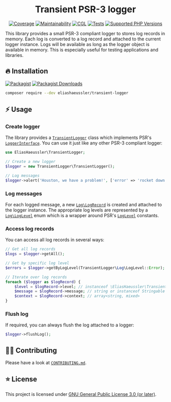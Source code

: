 <div align="center">

# Transient PSR-3 logger

[![Coverage](https://img.shields.io/codecov/c/github/eliashaeussler/transient-logger?logo=codecov&token=faro4tAGWd)](https://codecov.io/gh/eliashaeussler/transient-logger)
[![Maintainability](https://img.shields.io/codeclimate/maintainability/eliashaeussler/transient-logger?logo=codeclimate)](https://codeclimate.com/github/eliashaeussler/transient-logger/maintainability)
[![CGL](https://img.shields.io/github/actions/workflow/status/eliashaeussler/transient-logger/cgl.yaml?label=cgl&logo=github)](https://github.com/eliashaeussler/transient-logger/actions/workflows/cgl.yaml)
[![Tests](https://img.shields.io/github/actions/workflow/status/eliashaeussler/transient-logger/tests.yaml?label=tests&logo=github)](https://github.com/eliashaeussler/transient-logger/actions/workflows/tests.yaml)
[![Supported PHP Versions](https://img.shields.io/packagist/dependency-v/eliashaeussler/transient-logger/php?logo=php)](https://packagist.org/packages/eliashaeussler/transient-logger)

</div>

This library provides a small PSR-3 compliant logger to stores log
records in memory. Each log is converted to a log record and attached
to the current logger instance. Logs will be available as long as
the logger object is available in memory. This is especially useful
for testing applications and libraries.

## 🔥 Installation

[![Packagist](https://img.shields.io/packagist/v/eliashaeussler/transient-logger?label=version&logo=packagist)](https://packagist.org/packages/eliashaeussler/transient-logger)
[![Packagist Downloads](https://img.shields.io/packagist/dt/eliashaeussler/transient-logger?color=brightgreen)](https://packagist.org/packages/eliashaeussler/transient-logger)

```bash
composer require --dev eliashaeussler/transient-logger
```

## ⚡ Usage

### Create logger

The library provides a [`TransientLogger`](src/TransientLogger.php) class
which implements PSR's [`LoggerInterface`](https://github.com/php-fig/log/blob/master/src/LoggerInterface.php).
You can use it just like any other PSR-3 compliant logger:

```php
use EliasHaeussler\TransientLogger;

// Create a new logger
$logger = new TransientLogger\TransientLogger();

// Log messages
$logger->alert('Houston, we have a problem!', ['error' => 'rocket down']);
```

### Log messages

For each logged message, a new [`Log\LogRecord`](src/Log/LogRecord.php) is
created and attached to the logger instance. The appropriate log levels are
represented by a [`Log\LogLevel`](src/Log/LogLevel.php) enum which is a wrapper
around PSR's [`LogLevel`](https://github.com/php-fig/log/blob/master/src/LogLevel.php) constants.

### Access log records

You can access all log records in several ways:

```php
// Get all log records
$logs = $logger->getAll();

// Get by specific log level
$errors = $logger->getByLogLevel(TransientLogger\Log\LogLevel::Error);

// Iterate over log records
foreach ($logger as $logRecord) {
    $level = $logRecord->level; // instanceof \EliasHaeussler\TransientLogger\Log\LogLevel
    $message = $logRecord->message; // string or instanceof Stringable
    $context = $logRecord->context; // array<string, mixed>
}
```

### Flush log

If required, you can always flush the log attached to a logger:

```php
$logger->flushLog();
```

## 🧑‍💻 Contributing

Please have a look at [`CONTRIBUTING.md`](CONTRIBUTING.md).

## ⭐ License

This project is licensed under [GNU General Public License 3.0 (or later)](LICENSE).
